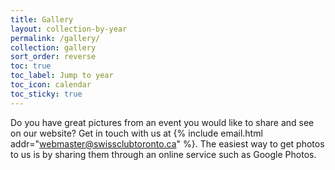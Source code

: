 ```yaml
---
title: Gallery
layout: collection-by-year
permalink: /gallery/
collection: gallery
sort_order: reverse
toc: true
toc_label: Jump to year
toc_icon: calendar
toc_sticky: true
---
```


Do you have great pictures from an event you would like to share and see on our
website? Get in touch with us at {% include email.html
addr="webmaster@swissclubtoronto.ca" %}. The easiest way to get photos to us is
by sharing them through an online service such as Google Photos.
